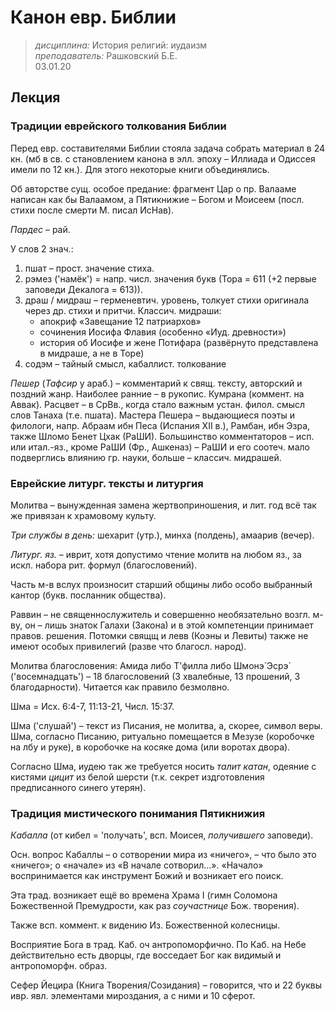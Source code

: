 # Канон евр. Библии
> _дисциплина:_ История религий: иудаизм  
> _преподаватель:_ Рашковский Б.Е.  
> 03.01.20  

## Лекция

### Традиции еврейского толкования Библии

Перед евр. составителями Библии стояла задача собрать материал в 24 кн. (мб в св. с становлением канона в элл. эпоху – Иллиада и Одиссея имели по 12 кн.).
Для этого некоторые книги объединялись.

Об авторстве сущ. особое предание: фрагмент Цар о пр. Валааме написан как бы Валаамом, а Пятикнижие – Богом и Моисеем (посл. стихи после смерти М. писал ИсНав).

_Пардес_ – рай.

У слов 2 знач.:

1. пшат – прост. значение стиха.
2. рэмез ('намёк') = напр. числ. значения букв (Тора = 611 (+2 первые заповеди Декалога = 613)).
3. драш / мидраш – герменевтич. уровень, толкует стихи оригинала через др. стихи и притчи. Классич. мидраши:
	- апокриф «Завещание 12 патриархов»
	- сочинения Иосифа Флавия (особенно «Иуд. древности»)
	- история об Иосифе и жене Потифара (развёрнуто представлена в мидраше, а не в Торе)
4. содэм – тайный смысл, кабаллист. толкование

_Пешер_ (_Тафсир_ у араб.) – комментарий к свящ. тексту,
авторский и поздний жанр.
Наиболее ранние – в рукопис. Кумрана (коммент. на Аввак).
Расцвет – в СрВв., когда стало важным устан. филол. смысл слов Танаха (т.е. пшата).
Мастера Пешера – выдающиеся поэты и филологи, напр. Абраам ибн Песа (Испания XII в.), Рамбан, ибн Эзра, также Шломо Бенет Цхак (РаШИ).
Большинство комментаторов – исп. или итал.-яз., кроме РаШИ (Фр., Ашкеназ) – РаШИ и его соотеч. мало подверглись влиянию гр. науки, больше – классич. мидрашей.

### Еврейские литург. тексты и литургия

Молитва – вынужденная замена жертвоприношения, и лит. год всё так же привязан к храмовому культу.

_Три службы в день:_ шехарит (утр.), минха (полдень), амаарив (вечер).

_Литург. яз._ – иврит, хотя допустимо чтение молитв на любом яз., за искл. набора рит. формул (благословений).

Часть м-в вслух произносит старший общины либо особо выбранный кантор (букв. посланник общества).

Раввин – не священнослужитель и совершенно необязательно возгл. м-ву, он – лишь знаток Галахи (Закона) и в этой компетенции принимает правов. решения.
Потомки свящщ и левв (Коэны и Левиты) также не имеют особых привилегий (разве что благосл. народ).

Молитва благословения: Амида либо Т'филла либо Шмонэ́ Эсрэ́ ('восемнадцать') – 18 благословений (3 хвалебные, 13 прошений, 3 благодарности).
Читается как правило безмолвно.

Шма = Исх. 6:4-7, 11:13-21, Числ. 15:37.

Шма ('слушай') – текст из Писания, не молитва, а, скорее, символ веры.
Шма, согласно Писанию, ритуально помещается в Мезузе (коробочке на лбу и руке), в коробочке на косяке дома (или воротах двора).

Согласно Шма, иудею так же требуется носить _талит катан_, одеяние с кистями _цицит_ из белой шерсти (т.к. секрет издготовления предписанного синего утерян).

### Традиция мистического понимания Пятикнижия

_Кабалла_ (от кибел = 'получать', всп. Моисея, _получившего_ заповеди).

Осн. вопрос Кабаллы – о сотворении мира из «ничего», – что было это «ничего»; о «начале» из «В начале сотворил...».
«Начало» воспринимается как инструмент Божий и возникает его поиск.

Эта трад. возникает ещё во времена Храма I (гимн Соломона Божественной Премудрости, как раз _соучастнице_ Бож. творения).

Также всп. коммент. к видению Из. Божественной колесницы.

Восприятие Бога в трад. Каб. оч антропоморфично.
По Каб. на Небе действительно есть дворцы, где восседает Бог как видимый и антропоморфн. образ.

Сефер Йецира (Книга Творения/Созидания) – говорится, что и 22 буквы ивр. явл. элементами мироздания, а  с ними и 10 сферот.
